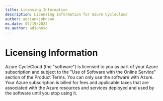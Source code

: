 ```yaml
---
title: Licensing Information
description: Licensing information for Azure CycleCloud
author: adriankjohnson
ms.date: 07/19/2022
ms.author: adjohnso
---
```


# Licensing Information

Azure CycleCloud (the "software") is licensed to you as part of your Azure subscription and subject to the "Use of Software with the Online Service" section of the Product Terms. You can only use the software with Azure. Your Azure subscription is billed for fees and applicable taxes that are associated with the Azure resources and services deployed and used by the software until you stop using it.